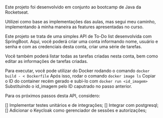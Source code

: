 Este projeto foi desenvolvido em conjunto ao bootcamp de Java da Rocketseat.

Utilizei como base as implementações das aulas, mas segui meu caminho, implementando à minha maneira as features apresentadas no curso.

Este projeto se trata de uma simples API de To-Do list desenvolvida com SpringBoot.
Aqui, você poderá criar uma conta informando nome, usuário e senha e com as credenciais desta conta, criar uma série de tarefas.

Você também poderá listar todas as tarefas criadas nesta conta, bem como editar as informações de tarefas criadas.

Para executar, você pode utilizar do Docker rodando o comando
`docker build - < Dockerfile`
Após isso, rodar o comando
`docker image ls`
Copiar o ID do container recém gerado e subi-lo com
`docker run <id_imagem>`
Substituindo o id_imagem pelo ID caputrado no passo anterior.

Para os próximos passos desta API, considero:

[] Implementar testes unitários e de integrações;
[] Integrar com postgresql;
[] Adicionar o Keycloak como gerenciador de sessões e autorizações;
